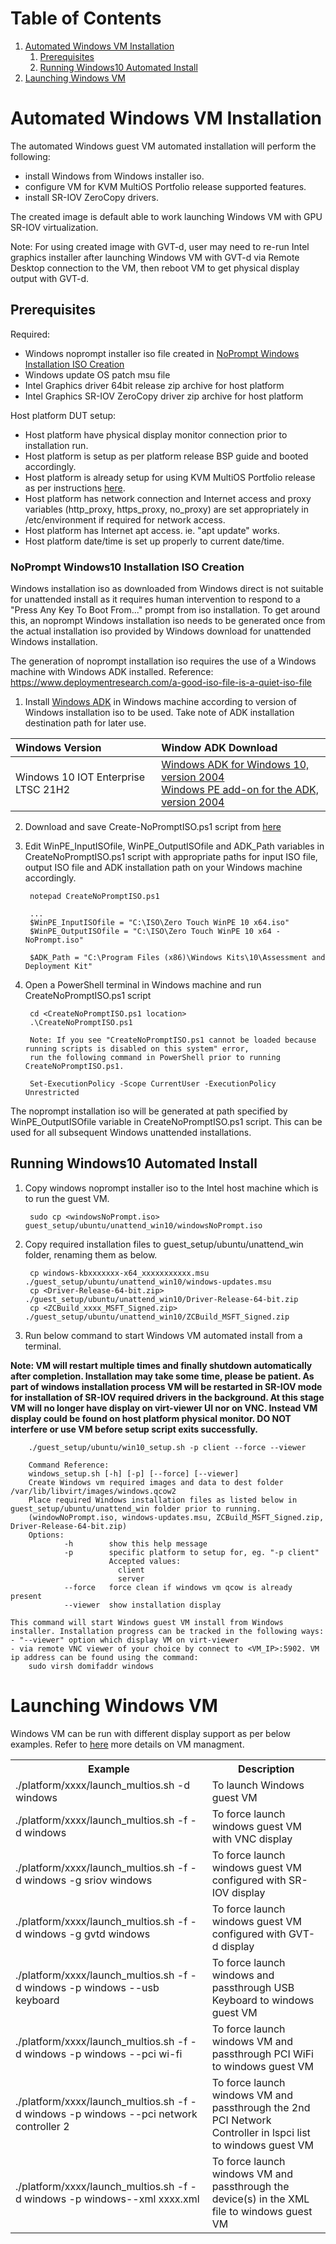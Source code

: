 # Table of Contents
1. [Automated Windows VM Installation](#automated-windows-vm-installation)
    1. [Prerequisites](#prerequisites)
    1. [Running Windows10 Automated Install](#running-windows10-automated-install)
1. [Launching Windows VM](#launching-windows-vm)

# Automated Windows VM Installation
The automated Windows guest VM automated installation will perform the following:
- install Windows from Windows installer iso.
- configure VM for KVM MultiOS Portfolio release supported features.
- install SR-IOV ZeroCopy drivers.

The created image is default able to work launching Windows VM with GPU SR-IOV virtualization.

Note: For using created image with GVT-d, user may need to re-run Intel graphics installer after launching Windows VM with GVT-d via Remote Desktop connection to the VM, then reboot VM to get physical display output with GVT-d.

## Prerequisites
Required:
- Windows noprompt installer iso file created in [NoPrompt Windows Installation ISO Creation](#noprompt-windows-installation-iso-creation)
- Windows update OS patch msu file
- Intel Graphics driver 64bit release zip archive for host platform
- Intel Graphics SR-IOV ZeroCopy driver zip archive for host platform

Host platform DUT setup:
- Host platform have physical display monitor connection prior to installation run.
- Host platform is setup as per platform release BSP guide and booted accordingly.
- Host platform is already setup for using KVM MultiOS Portfolio release as per instructions [here](README.md#host-setup).
- Host platform has network connection and Internet access and proxy variables (http_proxy, https_proxy, no_proxy) are set appropriately in /etc/environment if required for network access.
- Host platform has Internet apt access. ie. "apt update" works.
- Host platform date/time is set up properly to current date/time.

### NoPrompt Windows10 Installation ISO Creation
Windows installation iso as downloaded from Windows direct is not suitable for unattended install as it requires human intervention to respond to a "Press Any Key To Boot From..." prompt from iso installation.
To get around this, an noprompt Windows installation iso needs to be generated once from the actual installation iso provided by Windows download for unattended Windows installation.

The generation of noprompt installation iso requires the use of a Windows machine with Windows ADK installed.
Reference: https://www.deploymentresearch.com/a-good-iso-file-is-a-quiet-iso-file

1. Install [Windows ADK](https://learn.microsoft.com/en-us/windows-hardware/get-started/adk-install#choose-the-right-adk-for-your-scenario) in Windows machine according to version of Windows installation iso to be used.
Take note of ADK installation destination path for later use.

| Windows Version | Window ADK Download |
| :-- | :-- |
| Windows 10 IOT Enterprise LTSC 21H2 | [Windows ADK for Windows 10, version 2004](https://go.microsoft.com/fwlink/?linkid=2120254)</br>[Windows PE add-on for the ADK, version 2004](https://go.microsoft.com/fwlink/?linkid=2120253)|

2. Download and save Create-NoPromptISO.ps1 script from [here](https://github.com/DeploymentResearch/DRFiles/raw/906151a1cdd55a14bc226196a3f597b0538273dd/Scripts/Create-NoPromptISO.ps1)

3. Edit WinPE_InputISOfile, WinPE_OutputISOfile and ADK_Path variables in CreateNoPromptISO.ps1 script with appropriate paths for input ISO file, output ISO file and ADK installation path on your Windows machine accordingly.

        notepad CreateNoPromptISO.ps1

        ...
        $WinPE_InputISOfile = "C:\ISO\Zero Touch WinPE 10 x64.iso"
        $WinPE_OutputISOfile = "C:\ISO\Zero Touch WinPE 10 x64 - NoPrompt.iso"
         
        $ADK_Path = "C:\Program Files (x86)\Windows Kits\10\Assessment and Deployment Kit"

4. Open a PowerShell terminal in Windows machine and run CreateNoPromptISO.ps1 script

        cd <CreateNoPromptISO.ps1 location>
        .\CreateNoPromptISO.ps1

        Note: If you see "CreateNoPromptISO.ps1 cannot be loaded because running scripts is disabled on this system" error,
        run the following command in PowerShell prior to running CreateNoPromptISO.ps1.

        Set-ExecutionPolicy -Scope CurrentUser -ExecutionPolicy Unrestricted

The noprompt installation iso will be generated at path specified by WinPE_OutputISOfile variable in CreateNoPromptISO.ps1 script. This can be used for all subsequent Windows unattended installations.

## Running Windows10 Automated Install
1. Copy windows noprompt installer iso to the Intel host machine which is to run the guest VM.

        sudo cp <windowsNoPrompt.iso> guest_setup/ubuntu/unattend_win10/windowsNoPrompt.iso

2. Copy required installation files to guest_setup/ubuntu/unattend_win folder, renaming them as below.

        cp windows-kbxxxxxxx-x64_xxxxxxxxxxx.msu ./guest_setup/ubuntu/unattend_win10/windows-updates.msu
        cp <Driver-Release-64-bit.zip> ./guest_setup/ubuntu/unattend_win10/Driver-Release-64-bit.zip
        cp <ZCBuild_xxxx_MSFT_Signed.zip> ./guest_setup/ubuntu/unattend_win10/ZCBuild_MSFT_Signed.zip

3. Run below command to start Windows VM automated install from a terminal.

**Note: VM will restart multiple times and finally shutdown automatically after completion. Installation may take some time, please be patient. 
As part of windows installation process VM will be restarted in SR-IOV mode for installation of SR-IOV required drivers in the background. At this stage VM will no longer have display on virt-viewer UI nor on VNC. Instead VM display could be found on host platform physical monitor.
DO NOT interfere or use VM before setup script exits successfully.**

        ./guest_setup/ubuntu/win10_setup.sh -p client --force --viewer

        Command Reference:
        windows_setup.sh [-h] [-p] [--force] [--viewer]
        Create Windows vm required images and data to dest folder /var/lib/libvirt/images/windows.qcow2
        Place required Windows installation files as listed below in guest_setup/ubuntu/unattend_win folder prior to running.
        (windowNoPrompt.iso, windows-updates.msu, ZCBuild_MSFT_Signed.zip, Driver-Release-64-bit.zip)
        Options:
                -h        show this help message
                -p        specific platform to setup for, eg. "-p client"
                          Accepted values:
                            client
                            server
                --force   force clean if windows vm qcow is already present
                --viewer  show installation display

    This command will start Windows guest VM install from Windows installer. Installation progress can be tracked in the following ways:
    - "--viewer" option which display VM on virt-viewer
    - via remote VNC viewer of your choice by connect to <VM_IP>:5902. VM ip address can be found using the command:
        sudo virsh domifaddr windows

# Launching Windows VM
Windows VM can be run with different display support as per below examples.
Refer to [here](README.md#vm-management) more details on VM managment.

<table>
    <tr><th align="center">Example</th><th>Description</th></tr>
    <tr><td rowspan="1">./platform/xxxx/launch_multios.sh -d windows</td><td>To launch Windows guest VM</td></tr>
    <tr><td rowspan="1">./platform/xxxx/launch_multios.sh -f -d windows</td><td>To force launch windows guest VM with VNC display</td></tr>
    <tr><td rowspan="1">./platform/xxxx/launch_multios.sh -f -d windows -g sriov windows</td><td>To force launch windows guest VM configured with SR-IOV display</td></tr>
    <tr><td rowspan="1">./platform/xxxx/launch_multios.sh -f -d windows -g gvtd windows</td><td>To force launch windows guest VM configured with GVT-d display</td></tr>
    <tr><td rowspan="1">./platform/xxxx/launch_multios.sh -f -d windows -p windows --usb keyboard</td><td>To force launch windows and passthrough USB Keyboard to windows guest VM</td></tr>
    <tr><td rowspan="1">./platform/xxxx/launch_multios.sh -f -d windows -p windows --pci wi-fi</td><td>To force launch windows VM and passthrough PCI WiFi to windows guest VM</td></tr>
    <tr><td rowspan="1">./platform/xxxx/launch_multios.sh -f -d windows -p windows --pci network controller 2</td><td>To force launch windows VM and passthrough the 2nd PCI Network Controller in lspci list to windows guest VM</td></tr>
    <tr><td rowspan="1">./platform/xxxx/launch_multios.sh -f -d windows -p windows--xml xxxx.xml</td><td>To force launch windows VM and passthrough the device(s) in the XML file to windows guest VM</td></tr>
</table>
